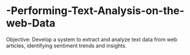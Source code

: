 # -Performing-Text-Analysis-on-the-web-Data
Objective: Develop a system to extract and analyze text data from web articles, identifying sentiment trends and  insights. 
